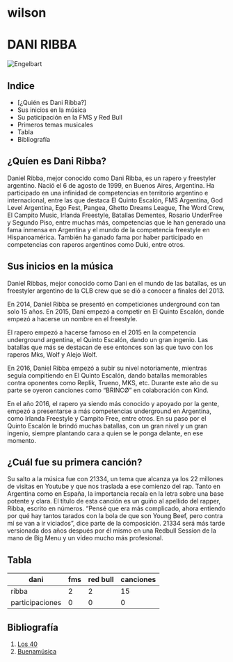# wilson
# DANI RIBBA
![Engelbart](https://los40es00.epimg.net/los40/imagenes/2020/11/25/los40urban/1606308897_596870_1606378192_gigante_normal.jpg)  

## Indice

- [¿Quién es Dani Ribba?]
- Sus inicios en la música
- Su paticipación en la FMS y Red Bull
- Primeros temas musicales
- Tabla
- Bibliografía

## ¿Quíen es Dani Ribba?
Daniel Ribba, mejor conocido como Dani Ribba, es un rapero y freestyler argentino. Nació el 6 de agosto de 1999, en Buenos Aires, Argentina. Ha participado en una infinidad de competencias en territorio argentino e internacional, entre las que destaca El Quinto Escalón, FMS Argentina, God Level Argentina, Ego Fest, Pangea, Ghetto Dreams League, The Word Crew, El Campito Music, Irlanda Freestyle, Batallas Dementes, Rosario UnderFree y Segundo Piso, entre muchas más, competencias que le han generado una fama inmensa en Argentina y el mundo de la competencia freestyle en Hispanoamérica. También ha ganado fama por haber participado en competencias con raperos argentinos como Duki, entre otros.  
## Sus inicios en la música  
Daniel Ribbas, mejor conocido como Dani en el mundo de las batallas, es un freestyler argentino de la CLB crew que se dió a conocer a finales del 2013.

En 2014, Daniel Ribba se presentó en competiciones underground con tan solo 15 años. En 2015, Dani empezó a competir en El Quinto Escalón, donde empezó a hacerse un nombre en el freestyle.

El rapero empezó a hacerse famoso en el 2015 en la competencia underground argentina, el Quinto Escalón, dando un gran ingenio. Las batallas que más se destacan de ese entonces son las que tuvo con los raperos Mks, Wolf y Alejo Wolf.

En 2016, Daniel Ribba empezó a subir su nivel notoriamente, mientras seguía compitiendo en El Quinto Escalón, dando batallas memorables contra oponentes como Replik, Trueno, MKS, etc. Durante este año de su parte se oyeron canciones como “BRINCØ” en colaboración con Kind.

En el año 2016, el rapero ya siendo más conocido y apoyado por la gente, empezó a presentarse a más competencias underground en Argentina, como Irlanda Freestyle y Campito Free, entre otros. En su paso por el Quinto Escalón le brindó muchas batallas, con un gran nivel y un gran ingenio, siempre plantando cara a quien se le ponga delante, en ese momento.  
## ¿Cuál fue su primera canción?
Su salto a la música fue con 21334, un tema que alcanza ya los 22 millones de visitas en Youtube y que nos traslada a ese comienzo del rap. Tanto en Argentina como en España, la importancia recaía en la letra sobre una base potente y clara. El título de esta canción es un guiño al apellido del rapper, Ribba, escrito en números. “Pensé que era más complicado, ahora entiendo por qué hay tantos tarados con la bola de que son Young Beef, pero contra mí se van a ir viciados”, dice parte de la composición. 21334 será más tarde versionada dos años después por él mismo en una Redbull Session de la mano de Big Menu y un vídeo mucho más profesional.  
## Tabla
| dani | fms | red bull | canciones |
| ----- | ----- | ----- | -----|
| ribba | 2 | 2 | 15 |
| participaciones | 0 | 0 | 0 |  
## Bibliografía
1. [Los 40](https://los40.com/los40/2020/11/25/los40urban/1606308897_596870.html)
2. [Buenamúsica](https://www.buenamusica.com/dani-ribba/biografia)
